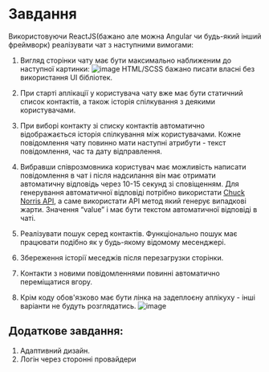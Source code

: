 # Завдання

Використовуючи ReaсtJS(бажано але можна Angular чи будь-який інший фреймворк) реалізувати чат з наступними вимогами:
1.	Вигляд сторінки чату має бути максимально наближеним до наступної картинки:
![image](https://user-images.githubusercontent.com/59195956/185992241-ce60cf96-3e73-4153-ad0f-ffb292e1b8f0.png)
HTML/SCSS бажано писати власні без використання UI бібліотек. 

2.	При старті аплікації у користувача чату вже має бути статичний список контактів, а також історія спілкування з деякими користувачами.
3.	При виборі контакту зі списку контактів автоматично відображається історія спілкування між користувачами. Кожне повідомлення чату повинно мати наступні атрибути - текст повідомлення, час та дату відправлення. 
4.	Вибравши співрозмовника користувач має можливість написати повідомлення в чат і після надсилання він має отримати автоматичну відповідь через 10-15 секунд зі сповіщенням. Для генерування автоматичної відповіді потрібно використати [Chuck Norris API](https://api.chucknorris.io/), а саме використати API метод який генерує випадкові жарти. Значення “value” і має бути текстом автоматичної відповіді в чаті. 
5.	Реалізувати пошук серед контактів. Функціонально пошук має працювати подібно як у будь-якому відомому месенджері.
6.	Збереження історії меседжів після перезагрузки сторінки.
7.	Контакти з новими повідомленнями повинні автоматично переміщатися вгору.
8.	Крім коду обов'язково має бути лінка на задеплоєну аплікуху - інші варіанти не будуть розглядатись.
![image](https://user-images.githubusercontent.com/59195956/185992650-fa2efc2b-0252-4d65-a104-ef6ad4c701a0.png)

## Додаткове завдання:

1.	Адаптивний дизайн.
2.	Логін через сторонні провайдери 

